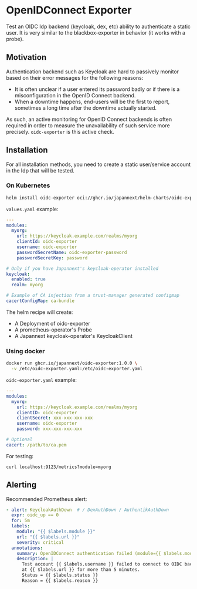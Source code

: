 # OpenIDConnect Exporter

Test an OIDC Idp backend (keycloak, dex, etc) ability to authenticate a static user.
It is very similar to the blackbox-exporter in behavior (it works with a probe).

## Motivation

Authentication backend such as Keycloak are hard to passively monitor based on their
error messages for the following reasons:
* It is often unclear if a user entered its password badly or if there is a misconfiguration
  in the OpenID Connect backend.
* When a downtime happens, end-users will be the first to report, sometimes a long time after the
  downtime actually started.

As such, an active monitoring for OpenID Connect backends is often required in order to measure
the unavailability of such service more precisely. `oidc-exporter` is this active check.

## Installation

For all installation methods, you need to create a static user/service account in the Idp that will be tested.


### On Kubernetes

```bash
helm install oidc-exporter oci://ghcr.io/japannext/helm-charts/oidc-exporter --version 1.0.0 --values values.yaml
```

`values.yaml` example:
```yaml
---
modules:
  myorg:
    url: https://keycloak.example.com/realms/myorg
    clientId: oidc-exporter
    username: oidc-exporter
    passwordSecretName: oidc-exporter-password
    passwordSecretKey: password

# Only if you have Japannext's keycloak-operator installed
keycloak:
  enabled: true
  realm: myorg

# Example of CA injection from a trust-manager generated configmap
cacertConfigMap: ca-bundle
```

The helm recipe will create:
* A Deployment of oidc-exporter
* A prometheus-operator's Probe
* A Japannext keycloak-operator's KeycloakClient

### Using docker

```bash
docker run ghcr.io/japannext/oidc-exporter:1.0.0 \
  -v /etc/oidc-exporter.yaml:/etc/oidc-exporter.yaml
```

`oidc-exporter.yaml` example:
```yaml
---
modules:
  myorg:
    url: https://keycloak.example.com/realms/myorg
    clientID: oidc-exporter
    clientSecret: xxx-xxx-xxx-xxx
    username: oidc-exporter
    password: xxx-xxx-xxx-xxx

# Optional
cacert: /path/to/ca.pem
```

For testing:
```
curl localhost:9123/metrics?module=myorg
```

## Alerting

Recommended Prometheus alert:

```yaml
- alert: KeycloakAuthDown  # / DexAuthDown / AuthentikAuthDown
  expr: oidc_up == 0
  for: 5m
  labels:
    module: "{{ $labels.module }}"
    url: "{{ $labels.url }}"
    severity: critical
  annotations:
    summary: OpenIDConnect authentication failed (module={{ $labels.module }})
    description: |
      Test account {{ $labels.username }} failed to connect to OIDC backend
      at {{ $labels.url }} for more than 5 minutes.
      Status = {{ $labels.status }}
      Reason = {{ $labels.reason }}
```

